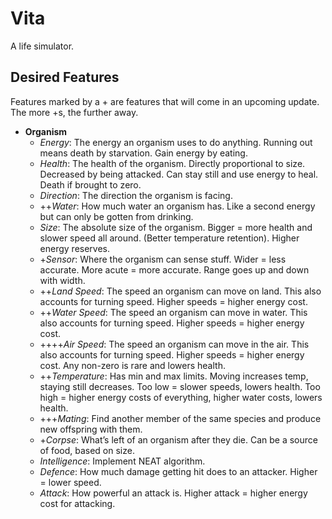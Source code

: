 # Vita
A life simulator.

## Desired Features
Features marked by a + are features that will come in an upcoming update. The more +s, the further away.

- **Organism**
  - *Energy*: The energy an organism uses to do anything. Running out means death by starvation. Gain energy by eating.
  - *Health*: The health of the organism. Directly proportional to size. Decreased by being attacked. Can stay still and use energy to heal. Death if brought to zero.
  - *Direction*: The direction the organism is facing.
  - ++*Water*: How much water an organism has. Like a second energy but can only be gotten from drinking.
  - *Size*: The absolute size of the organism. Bigger = more health and slower speed all around. (Better temperature retention). Higher energy reserves.
  - +*Sensor*: Where the organism can sense stuff. Wider = less accurate. More acute = more accurate. Range goes up and down with width.
  - ++*Land Speed*: The speed an organism can move on land. This also accounts for turning speed. Higher speeds = higher energy cost.
  - ++*Water Speed*: The speed an organism can move in water. This also accounts for turning speed. Higher speeds = higher energy cost.
  - ++++*Air Speed*: The speed an organism can move in the air. This also accounts for turning speed. Higher speeds = higher energy cost. Any non-zero is rare and lowers health.
  - ++*Temperature*: Has min and max limits. Moving increases temp, staying still decreases. Too low = slower speeds, lowers health. Too high = higher energy costs of everything, higher water costs, lowers health.
  - +++*Mating*: Find another member of the same species and produce new offspring with them.
  - +*Corpse*: What’s left of an organism after they die. Can be a source of food, based on size.
  - *Intelligence*: Implement NEAT algorithm.
  - *Defence*: How much damage getting hit does to an attacker. Higher = lower speed.
  - *Attack*: How powerful an attack is. Higher attack = higher energy cost for attacking.
